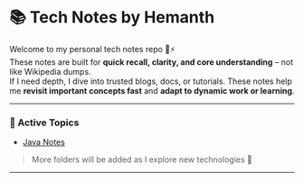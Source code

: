 # 📚 Tech Notes by Hemanth

Welcome to my personal tech notes repo 🧠⚡  
These notes are built for **quick recall, clarity, and core understanding** – not like Wikipedia dumps.  
If I need depth, I dive into trusted blogs, docs, or tutorials. These notes help me **revisit important concepts fast** and **adapt to dynamic work or learning**.

---

### 🔹 Active Topics
- [Java Notes](./Java/README.md)

> More folders will be added as I explore new technologies 🚀

---

